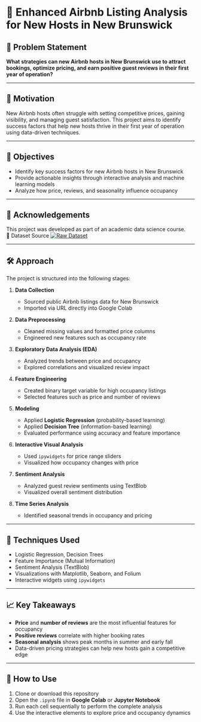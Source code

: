 # 🏡 Enhanced Airbnb Listing Analysis for New Hosts in New Brunswick

## 📌 Problem Statement  
**What strategies can new Airbnb hosts in New Brunswick use to attract bookings, optimize pricing, and earn positive guest reviews in their first year of operation?**

---

## 🎯 Motivation  
New Airbnb hosts often struggle with setting competitive prices, gaining visibility, and managing guest satisfaction. This project aims to identify success factors that help new hosts thrive in their first year of operation using data-driven techniques.

---

## 🚀 Objectives  
- Identify key success factors for new Airbnb hosts in New Brunswick  
- Provide actionable insights through interactive analysis and machine learning models  
- Analyze how price, reviews, and seasonality influence occupancy  

---

## 📣 Acknowledgements  
This project was developed as part of an academic data science course.  
 🔗 Dataset Source
[![Raw Dataset](https://img.shields.io/badge/Download-Dataset-blue)](https://raw.githubusercontent.com/Naresh-Babu-Nangineedi/datasets/refs/heads/main/listings.csv)

---

## 🛠️ Approach  

The project is structured into the following stages:

1. **Data Collection**  
   - Sourced public Airbnb listings data for New Brunswick  
   - Imported via URL directly into Google Colab  

2. **Data Preprocessing**  
   - Cleaned missing values and formatted price columns  
   - Engineered new features such as occupancy rate  

3. **Exploratory Data Analysis (EDA)**  
   - Analyzed trends between price and occupancy  
   - Explored correlations and visualized review impact  

4. **Feature Engineering**  
   - Created binary target variable for high occupancy listings  
   - Selected features such as price and number of reviews  

5. **Modeling**  
   - Applied **Logistic Regression** (probability-based learning)  
   - Applied **Decision Tree** (information-based learning)  
   - Evaluated performance using accuracy and feature importance  

6. **Interactive Visual Analysis**  
   - Used `ipywidgets` for price range sliders  
   - Visualized how occupancy changes with price  

7. **Sentiment Analysis**  
   - Analyzed guest review sentiments using TextBlob  
   - Visualized overall sentiment distribution  

8. **Time Series Analysis**  
   - Identified seasonal trends in occupancy and pricing  

---

## 🧪 Techniques Used  
- Logistic Regression, Decision Trees  
- Feature Importance (Mutual Information)  
- Sentiment Analysis (TextBlob)  
- Visualizations with Matplotlib, Seaborn, and Folium  
- Interactive widgets using `ipywidgets`  

---

## 📈 Key Takeaways  
- **Price** and **number of reviews** are the most influential features for occupancy  
- **Positive reviews** correlate with higher booking rates  
- **Seasonal analysis** shows peak months in summer and early fall  
- Data-driven pricing strategies can help new hosts gain a competitive edge  

---

## 📂 How to Use  
1. Clone or download this repository  
2. Open the `.ipynb` file in **Google Colab** or **Jupyter Notebook**  
3. Run each cell sequentially to perform the complete analysis  
4. Use the interactive elements to explore price and occupancy dynamics  



